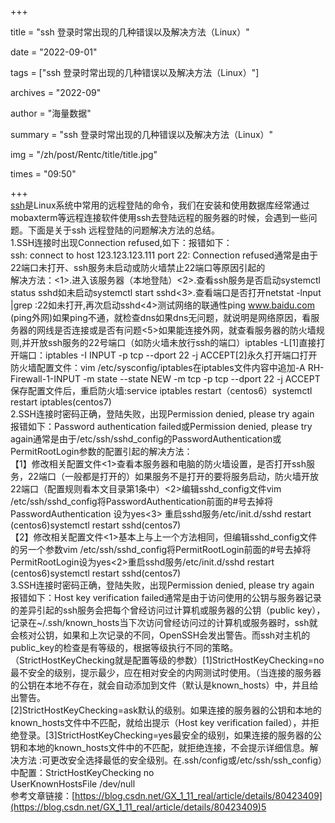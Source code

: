 +++

title = "ssh 登录时常出现的几种错误以及解决方法（Linux）"

date = "2022-09-01"

tags = ["ssh 登录时常出现的几种错误以及解决方法（Linux）"]

archives = "2022-09"

author = "海量数据"

summary = "ssh 登录时常出现的几种错误以及解决方法（Linux）"

img = "/zh/post/Rentc/title/title.jpg"

times = "09:50"

+++<br />[ssh](https://so.csdn.net/so/search?q=ssh&spm=1001.2101.3001.7020)是Linux系统中常用的远程登陆的命令，我们在安装和使用数据库经常通过mobaxterm等远程连接软件使用ssh去登陆远程的服务器的时候，会遇到一些问题。下面是关于ssh 远程登陆的问题解决方法的总结。<br />1.SSH连接时出现Connection refused,如下：报错如下：<br />ssh: connect to host 123.123.123.111 port 22: Connection refused通常是由于22端口未打开、ssh服务未启动或防火墙禁止22端口等原因引起的<br />解决方法：<1>.进入该服务器（本地登陆）<2>.查看ssh服务是否启动systemctl status sshd如未启动systemctl start sshd<3>.查看端口是否打开netstat -lnput |grep :22如未打开,再次启动sshd<4>测试网络的联通性ping www.baidu.com (ping外网)如果ping不通，就检查dns如果dns无问题，就说明是网络原因，看服务器的网线是否连接或是否有问题<5>如果能连接外网，就查看服务器的防火墙规则,并开放ssh服务的22号端口（如防火墙未放行ssh的端口）iptables -L[1]直接打开端口：iptables -I INPUT -p tcp --dport 22 -j ACCEPT[2]永久打开端口打开防火墙配置文件：vim /etc/sysconfig/iptables在iptables文件内容中追加-A RH-Firewall-1-INPUT -m state --state NEW -m tcp -p tcp --dport 22 -j ACCEPT保存配置文件后，重启防火墙:service iptables restart（centos6）systemctl restart iptables(centos7)<br />2.SSH连接时密码正确，登陆失败，出现Permission denied, please try again<br />报错如下：Password authentication failed或Permission denied, please try again通常是由于/etc/ssh/sshd_config的PasswordAuthentication或PermitRootLogin参数的配置引起的解决方法：<br />【1】修改相关配置文件<1>查看本服务器和电脑的防火墙设置，是否打开ssh服务，22端口（一般都是打开的）如果服务不是打开的要将服务启动，防火墙开放22端口（配置规则看本文目录第1条中）<2>编辑sshd_config文件vim /etc/ssh/sshd_config将PasswordAuthentication前面的#号去掉将PasswordAuthentication 设为yes<3> 重启sshd服务/etc/init.d/sshd restart (centos6)systemctl restart sshd(centos7)<br />【2】修改相关配置文件<1>基本上与上一个方法相同，但编辑sshd_config文件的另一个参数vim /etc/ssh/sshd_config将PermitRootLogin前面的#号去掉将PermitRootLogin设为yes<2>重启sshd服务/etc/init.d/sshd restart (centos6)systemctl restart sshd(centos7)<br />3.SSH连接时密码正确，登陆失败，出现Permission denied, please try again<br />报错如下：Host key verification failed通常是由于访问使用的公钥与服务器记录的差异引起的ssh服务会把每个曾经访问过计算机或服务器的公钥（public key），记录在~/.ssh/known_hosts当下次访问曾经访问过的计算机或服务器时，ssh就会核对公钥，如果和上次记录的不同，OpenSSH会发出警告。而ssh对主机的public_key的检查是有等级的，根据等级执行不同的策略。（StrictHostKeyChecking就是配置等级的参数）[1]StrictHostKeyChecking=no最不安全的级别，提示最少，应在相对安全的内网测试时使用。（当连接的服务器的公钥在本地不存在，就会自动添加到文件（默认是known_hosts）中，并且给出警告。<br />[2]StrictHostKeyChecking=ask默认的级别。如果连接的服务器的公钥和本地的known_hosts文件中不匹配，就给出提示（Host key verification failed），并拒绝登录。[3]StrictHostKeyChecking=yes最安全的级别，如果连接的服务器的公钥和本地的known_hosts文件中的不匹配，就拒绝连接，不会提示详细信息。解决方法 :可更改安全选择最低的安全级别。在.ssh/config或/etc/ssh/ssh_config）中配置：StrictHostKeyChecking no<br />UserKnownHostsFile /dev/null<br />参考文章链接：[https://blog.csdn.net/GX_1_11_real/article/details/80423409](https://blog.csdn.net/GX_1_11_real/article/details/80423409)5

